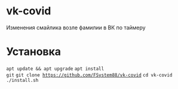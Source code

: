 # vk-covid
Изменения смайлика возле фамилии в ВК по таймеру 

# Установка
<code>apt update && apt upgrade</code>
<code>apt install git</code>
<code>git clone https://github.com/FSystem88/vk-covid</code>
<code>cd vk-covid</code>
<code>./install.sh</code>
